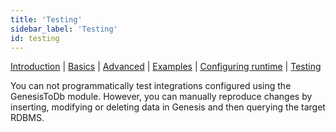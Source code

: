 ```yaml
---
title: 'Testing'
sidebar_label: 'Testing'
id: testing
---
```


[Introduction](/server/integration/database-streaming-out/introduction)  | [Basics](/server/integration/database-streaming-out/basics) | [Advanced](/server/integration/database-streaming-out/advanced) | [Examples](/server/integration/database-streaming-out/examples) | [Configuring runtime](/server/integration/database-streaming-out/configuring-runtime) | [Testing](/server/integration/database-streaming-out/testing)

You can not programmatically test integrations configured using the GenesisToDb module. However,
you can manually reproduce changes by inserting, modifying or deleting data in Genesis and then querying the target RDBMS.
